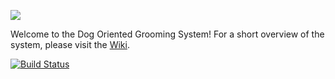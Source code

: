 ![](https://raw.githubusercontent.com/WoofEnterprise/DogOrientedGroomingSystem/master/wiki/dogs-logo.png)

Welcome to the Dog Oriented Grooming System! For a short overview of the system, please visit the [Wiki](https://github.com/WoofEnterprise/DogOrientedGroomingSystem/wiki).

[![Build Status](https://travis-ci.org/WoofEnterprise/DogOrientedGroomingSystem.svg)](https://travis-ci.org/WoofEnterprise/DogOrientedGroomingSystem)
